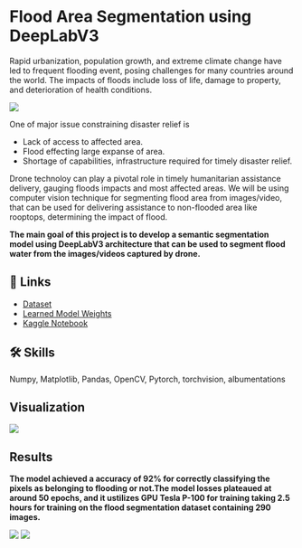 

# Flood Area Segmentation using DeepLabV3

Rapid urbanization, population growth, and extreme climate change have led to frequent flooding event, posing challenges for many countries around the world. The impacts of floods include loss of life, damage to property, and deterioration of health conditions.

![](https://i.ibb.co/gdXy4NB/opo.png)

One of major issue constraining disaster relief is 
- Lack of access to affected area.
- Flood effecting large expanse of area.
- Shortage of capabilities, infrastructure required for timely disaster relief.

Drone technoloy can play a pivotal role in timely humanitarian assistance delivery, gauging floods impacts and most affected areas. We will be using computer vision technique for segmenting flood area from images/video, that can be used for delivering assistance to non-flooded area like rooptops, determining the impact of flood.

**The main goal of this project is to develop a semantic segmentation model using DeepLabV3 architecture that can be used to segment flood water from the images/videos captured by drone.**

## 🔗 Links

- [Dataset](https://www.kaggle.com/datasets/faizalkarim/flood-area-segmentation)
- [Learned Model Weights](https://www.kaggle.com/code/sudhanshu2198/flood-area-segmentation-using-deeplabv3-pytorch/output?select=model.pth)
- [Kaggle Notebook](https://www.kaggle.com/code/sudhanshu2198/flood-area-segmentation-using-deeplabv3-pytorch/notebook)

## 🛠 Skills
Numpy, Matplotlib, Pandas, OpenCV, Pytorch, torchvision, albumentations

## Visualization
![](https://i.ibb.co/zSm0ZQf/op3.png)

## Results

**The model achieved a accuracy of 92% for correctly classifying the pixels as belonging to flooding or not.The model losses plateaued at around 50 epochs, and it ustilizes GPU Tesla P-100 for training taking 2.5 hours for training on the flood segmentation dataset containing 290 images.**

![](https://i.ibb.co/1zxyPZD/2.png)
![](https://i.ibb.co/9Nh4m27/3.png)






